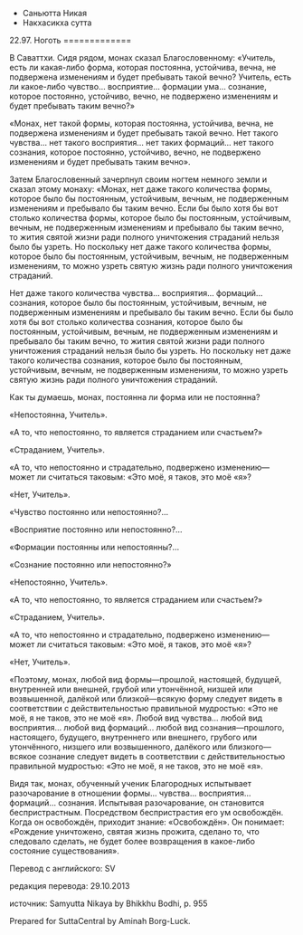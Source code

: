 









* Саньютта Никая
* Накхасикха сутта


22\.97\. Ноготь
\=\=\=\=\=\=\=\=\=\=\=\=\=



В Саваттхи\. Сидя рядом, монах сказал Благословенному: «Учитель, есть ли какая\-либо форма, которая постоянна, устойчива, вечна, не подвержена изменениям и будет пребывать такой вечно? Учитель, есть ли какое\-либо чувство… восприятие… формации ума… сознание, которое постоянно, устойчиво, вечно, не подвержено изменениям и будет пребывать таким вечно?»


«Монах, нет такой формы, которая постоянна, устойчива, вечна, не подвержена изменениям и будет пребывать такой вечно\. Нет такого чувства… нет такого восприятия… нет таких формаций… нет такого сознания, которое постоянно, устойчиво, вечно, не подвержено изменениям и будет пребывать таким вечно»\.


Затем Благословенный зачерпнул своим ногтем немного земли и сказал этому монаху: «Монах, нет даже такого количества формы, которое было бы постоянным, устойчивым, вечным, не подверженным изменениям и пребывало бы таким вечно\. Если бы было хотя бы вот столько количества формы, которое было бы постоянным, устойчивым, вечным, не подверженным изменениям и пребывало бы таким вечно, то жития святой жизни ради полного уничтожения страданий нельзя было бы узреть\. Но поскольку нет даже такого количества формы, которое было бы постоянным, устойчивым, вечным, не подверженным изменениям, то можно узреть святую жизнь ради полного уничтожения страданий\.


Нет даже такого количества чувства… восприятия… формаций… сознания, которое было бы постоянным, устойчивым, вечным, не подверженным изменениям и пребывало бы таким вечно\. Если бы было хотя бы вот столько количества сознания, которое было бы постоянным, устойчивым, вечным, не подверженным изменениям и пребывало бы таким вечно, то жития святой жизни ради полного уничтожения страданий нельзя было бы узреть\. Но поскольку нет даже такого количества сознания, которое было бы постоянным, устойчивым, вечным, не подверженным изменениям, то можно узреть святую жизнь ради полного уничтожения страданий\.


Как ты думаешь, монах, постоянна ли форма или не постоянна?


«Непостоянна, Учитель»\.


«А то, что непостоянно, то является страданием или счастьем?»


«Страданием, Учитель»\.


«А то, что непостоянно и страдательно, подвержено изменению—может ли считаться таковым: «Это моё, я таков, это моё «я»?


«Нет, Учитель»\.


«Чувство постоянно или непостоянно?…


«Восприятие постоянно или непостоянно?…


«Формации постоянны или непостоянны?…


«Сознание постоянно или непостоянно?»


«Непостоянно, Учитель»\.


«А то, что непостоянно, то является страданием или счастьем?»


«Страданием, Учитель»\.


«А то, что непостоянно и страдательно, подвержено изменению—может ли считаться таковым: «Это моё, я таков, это моё «я»?


«Нет, Учитель»\.


«Поэтому, монах, любой вид формы—прошлой, настоящей, будущей, внутренней или внешней, грубой или утончённой, низшей или возвышенной, далёкой или близкой—всякую форму следует видеть в соответствии с действительностью правильной мудростью: «Это не моё, я не таков, это не моё «я»\. Любой вид чувства… любой вид восприятия… любой вид формаций… любой вид сознания—прошлого, настоящего, будущего, внутреннего или внешнего, грубого или утончённого, низшего или возвышенного, далёкого или близкого—всякое сознание следует видеть в соответствии с действительностью правильной мудростью: «Это не моё, я не таков, это не моё «я»\.


Видя так, монах, обученный ученик Благородных испытывает разочарование в отношении формы… чувства… восприятия… формаций… сознания\. Испытывая разочарование, он становится беспристрастным\. Посредством беспристрастия его ум освобождён\. Когда он освобождён, приходит знание: «Освобождён»\. Он понимает: «Рождение уничтожено, святая жизнь прожита, сделано то, что следовало сделать, не будет более возвращения в какое\-либо состояние существования»\.



Перевод с английского: SV


редакция перевода: 29\.10\.2013


источник: Samyutta Nikaya by Bhikkhu Bodhi, p\. 955


Prepared for SuttaCentral by Aminah Borg\-Luck\.






